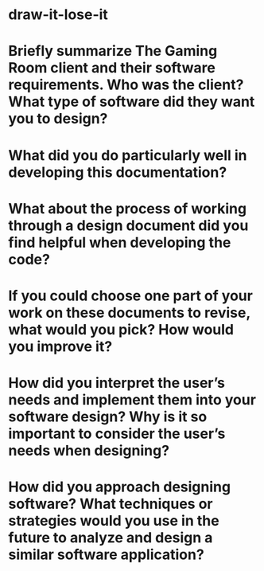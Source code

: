 # draw-it-lose-it
# Briefly summarize The Gaming Room client and their software requirements. Who was the client? What type of software did they want you to design?
# What did you do particularly well in developing this documentation?
# What about the process of working through a design document did you find helpful when developing the code?
# If you could choose one part of your work on these documents to revise, what would you pick? How would you improve it?
# How did you interpret the user’s needs and implement them into your software design? Why is it so important to consider the user’s needs when designing?
# How did you approach designing software? What techniques or strategies would you use in the future to analyze and design a similar software application?
